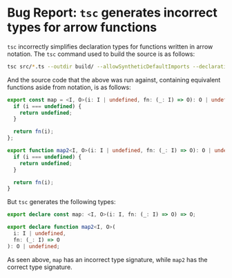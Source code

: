 # Bug Report: `tsc` generates incorrect types for arrow functions

`tsc` incorrectly simplifies declaration types for functions written in arrow notation.
The `tsc` command used to build the source is as follows:

```bash
tsc src/*.ts --outdir build/ --allowSyntheticDefaultImports --declaration --sourceMap
```

And the source code that the above was run against, containing equivalent functions aside from notation, is as follows:

```typescript
export const map = <I, O>(i: I | undefined, fn: (_: I) => O): O | undefined => {
  if (i === undefined) {
    return undefined;
  }

  return fn(i);
};

export function map2<I, O>(i: I | undefined, fn: (_: I) => O): O | undefined {
  if (i === undefined) {
    return undefined;
  }

  return fn(i);
}
```

But `tsc` generates the following types:

```typescript
export declare const map: <I, O>(i: I, fn: (_: I) => O) => O;

export declare function map2<I, O>(
  i: I | undefined,
  fn: (_: I) => O
): O | undefined;
```

As seen above, `map` has an incorrect type signature, while `map2` has the correct type signature.
